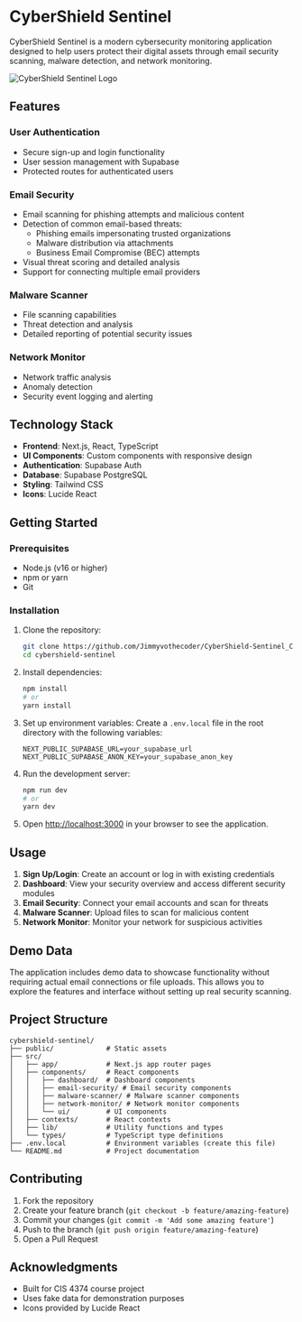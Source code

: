 # CyberShield Sentinel

CyberShield Sentinel is a modern cybersecurity monitoring application designed to help users protect their digital assets through email security scanning, malware detection, and network monitoring.

![CyberShield Sentinel Logo](https://via.placeholder.com/150x150?text=CyberShield)

## Features

### User Authentication
- Secure sign-up and login functionality
- User session management with Supabase
- Protected routes for authenticated users

### Email Security
- Email scanning for phishing attempts and malicious content
- Detection of common email-based threats:
  - Phishing emails impersonating trusted organizations
  - Malware distribution via attachments
  - Business Email Compromise (BEC) attempts
- Visual threat scoring and detailed analysis
- Support for connecting multiple email providers

### Malware Scanner
- File scanning capabilities
- Threat detection and analysis
- Detailed reporting of potential security issues

### Network Monitor
- Network traffic analysis
- Anomaly detection
- Security event logging and alerting

## Technology Stack

- **Frontend**: Next.js, React, TypeScript
- **UI Components**: Custom components with responsive design
- **Authentication**: Supabase Auth
- **Database**: Supabase PostgreSQL
- **Styling**: Tailwind CSS
- **Icons**: Lucide React

## Getting Started

### Prerequisites

- Node.js (v16 or higher)
- npm or yarn
- Git

### Installation

1. Clone the repository:
   ```bash
   git clone https://github.com/Jimmyvothecoder/CyberShield-Sentinel_CIS4374.git
   cd cybershield-sentinel
   ```

2. Install dependencies:
   ```bash
   npm install
   # or
   yarn install
   ```

3. Set up environment variables:
   Create a `.env.local` file in the root directory with the following variables:
   ```
   NEXT_PUBLIC_SUPABASE_URL=your_supabase_url
   NEXT_PUBLIC_SUPABASE_ANON_KEY=your_supabase_anon_key
   ```

4. Run the development server:
   ```bash
   npm run dev
   # or
   yarn dev
   ```

5. Open [http://localhost:3000](http://localhost:3000) in your browser to see the application.

## Usage

1. **Sign Up/Login**: Create an account or log in with existing credentials
2. **Dashboard**: View your security overview and access different security modules
3. **Email Security**: Connect your email accounts and scan for threats
4. **Malware Scanner**: Upload files to scan for malicious content
5. **Network Monitor**: Monitor your network for suspicious activities

## Demo Data

The application includes demo data to showcase functionality without requiring actual email connections or file uploads. This allows you to explore the features and interface without setting up real security scanning.

## Project Structure

```
cybershield-sentinel/
├── public/             # Static assets
├── src/
│   ├── app/            # Next.js app router pages
│   ├── components/     # React components
│   │   ├── dashboard/  # Dashboard components
│   │   ├── email-security/ # Email security components
│   │   ├── malware-scanner/ # Malware scanner components
│   │   ├── network-monitor/ # Network monitor components
│   │   └── ui/         # UI components
│   ├── contexts/       # React contexts
│   ├── lib/            # Utility functions and types
│   └── types/          # TypeScript type definitions
├── .env.local          # Environment variables (create this file)
└── README.md           # Project documentation
```

## Contributing

1. Fork the repository
2. Create your feature branch (`git checkout -b feature/amazing-feature`)
3. Commit your changes (`git commit -m 'Add some amazing feature'`)
4. Push to the branch (`git push origin feature/amazing-feature`)
5. Open a Pull Request

## Acknowledgments

- Built for CIS 4374 course project
- Uses fake data for demonstration purposes
- Icons provided by Lucide React
